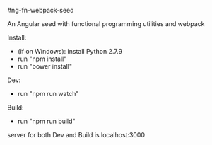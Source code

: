 #ng-fn-webpack-seed

An Angular seed with functional programming utilities and webpack

Install:
- (if on Windows): install Python 2.7.9
- run "npm install"
- run "bower install"

Dev:
- run "npm run watch"

Build:
- run "npm run build"

server for both Dev and Build is localhost:3000
